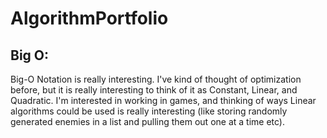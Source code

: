 # AlgorithmPortfolio

## Big O:

Big-O Notation is really interesting. I've kind of thought of optimization before, but it is really interesting to think of it as Constant, Linear, and Quadratic. I'm interested in working in games, and thinking of ways Linear algorithms could be used is really interesting (like storing randomly generated enemies in a list and pulling them out one at a time etc).
